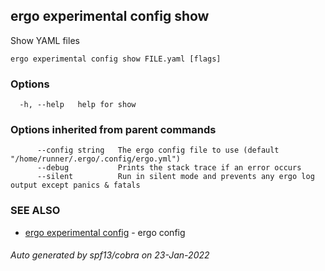 ## ergo experimental config show

Show YAML files

```
ergo experimental config show FILE.yaml [flags]
```

### Options

```
  -h, --help   help for show
```

### Options inherited from parent commands

```
      --config string   The ergo config file to use (default "/home/runner/.ergo/.config/ergo.yml")
      --debug           Prints the stack trace if an error occurs
      --silent          Run in silent mode and prevents any ergo log output except panics & fatals
```

### SEE ALSO

* [ergo experimental config](ergo_experimental_config.md)	 - ergo config

###### Auto generated by spf13/cobra on 23-Jan-2022
